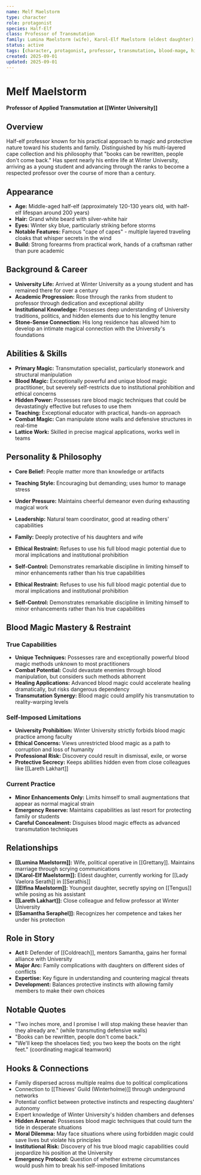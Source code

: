 ```yaml
---
name: Melf Maelstorm
type: character
role: protagonist
species: Half-Elf
class: Professor of Transmutation
family: Lumina Maelstorm (wife), Karol-Elf Maelstorm (eldest daughter), Elfina Maelstorm (youngest daughter)
status: active
tags: [character, protagonist, professor, transmutation, blood-mage, hidden-power, self-restraint]
created: 2025-09-01
updated: 2025-09-01
---
```


# Melf Maelstorm

**Professor of Applied Transmutation at [[Winter University]]**

## Overview
Half-elf professor known for his practical approach to magic and protective nature toward his students and family. Distinguished by his multi-layered cape collection and his philosophy that "books can be rewritten, people don't come back." Has spent nearly his entire life at Winter University, arriving as a young student and advancing through the ranks to become a respected professor over the course of more than a century.

## Appearance
- **Age:** Middle-aged half-elf (approximately 120-130 years old, with half-elf lifespan around 200 years)
- **Hair:** Grand white beard with silver-white hair 
- **Eyes:** Winter sky blue, particularly striking before storms
- **Notable Features:** Famous "cape of capes" - multiple layered traveling cloaks that whisper secrets in the wind
- **Build:** Strong forearms from practical work, hands of a craftsman rather than pure academic

## Background & Career
- **University Life:** Arrived at Winter University as a young student and has remained there for over a century
- **Academic Progression:** Rose through the ranks from student to professor through dedication and exceptional ability
- **Institutional Knowledge:** Possesses deep understanding of University traditions, politics, and hidden elements due to his lengthy tenure
- **Stone-Sense Connection:** His long residence has allowed him to develop an intimate magical connection with the University's foundations

## Abilities & Skills
- **Primary Magic:** Transmutation specialist, particularly stonework and structural manipulation
- **Blood Magic:** Exceptionally powerful and unique blood magic practitioner, but severely self-restricts due to institutional prohibition and ethical concerns
- **Hidden Power:** Possesses rare blood magic techniques that could be devastatingly effective but refuses to use them
- **Teaching:** Exceptional educator with practical, hands-on approach
- **Combat Magic:** Can manipulate stone walls and defensive structures in real-time
- **Lattice Work:** Skilled in precise magical applications, works well in teams

## Personality & Philosophy
- **Core Belief:** People matter more than knowledge or artifacts
- **Teaching Style:** Encouraging but demanding; uses humor to manage stress
- **Under Pressure:** Maintains cheerful demeanor even during exhausting magical work
- **Leadership:** Natural team coordinator, good at reading others' capabilities
- **Family:** Deeply protective of his daughters and wife
- **Ethical Restraint:** Refuses to use his full blood magic potential due to moral implications and institutional prohibition
- **Self-Control:** Demonstrates remarkable discipline in limiting himself to minor enhancements rather than his true capabilities

- **Ethical Restraint:** Refuses to use his full blood magic potential due to moral implications and institutional prohibition
- **Self-Control:** Demonstrates remarkable discipline in limiting himself to minor enhancements rather than his true capabilities

## Blood Magic Mastery & Restraint
### True Capabilities
- **Unique Techniques:** Possesses rare and exceptionally powerful blood magic methods unknown to most practitioners
- **Combat Potential:** Could devastate enemies through blood manipulation, but considers such methods abhorrent
- **Healing Applications:** Advanced blood magic could accelerate healing dramatically, but risks dangerous dependency
- **Transmutation Synergy:** Blood magic could amplify his transmutation to reality-warping levels

### Self-Imposed Limitations
- **University Prohibition:** Winter University strictly forbids blood magic practice among faculty
- **Ethical Concerns:** Views unrestricted blood magic as a path to corruption and loss of humanity
- **Professional Risk:** Discovery could result in dismissal, exile, or worse
- **Protective Secrecy:** Keeps abilities hidden even from close colleagues like [[Lareth Lakhart]]

### Current Practice
- **Minor Enhancements Only:** Limits himself to small augmentations that appear as normal magical strain
- **Emergency Reserve:** Maintains capabilities as last resort for protecting family or students
- **Careful Concealment:** Disguises blood magic effects as advanced transmutation techniques

## Relationships
- **[[Lumina Maelstorm]]:** Wife, political operative in [[Grettany]]. Maintains marriage through scrying communications
- **[[Karol-Elf Maelstorm]]:** Eldest daughter, currently working for [[Lady Vaelora Serath]] in [[Serathis]]
- **[[Elfina Maelstorm]]:** Youngest daughter, secretly spying on [[Tengus]] while posing as his assistant
- **[[Lareth Lakhart]]:** Close colleague and fellow professor at Winter University
- **[[Samantha Seraphel]]:** Recognizes her competence and takes her under his protection

## Role in Story
- **Act I:** Defender of [[Coldreach]], mentors Samantha, gains her formal alliance with University
- **Major Arc:** Family complications with daughters on different sides of conflicts
- **Expertise:** Key figure in understanding and countering magical threats
- **Development:** Balances protective instincts with allowing family members to make their own choices

## Notable Quotes
- "Two inches more, and I promise I will stop making these heavier than they already are." (while transmuting defensive walls)
- "Books can be rewritten, people don't come back."
- "We'll keep the shoelaces tied; you two keep the boots on the right feet." (coordinating magical teamwork)

## Hooks & Connections
- Family dispersed across multiple realms due to political complications
- Connection to [[Thieves' Guild (Winterholme)]] through underground networks
- Potential conflict between protective instincts and respecting daughters' autonomy
- Expert knowledge of Winter University's hidden chambers and defenses
- **Hidden Arsenal:** Possesses blood magic techniques that could turn the tide in desperate situations
- **Moral Dilemma:** May face situations where using forbidden magic could save lives but violate his principles
- **Institutional Risk:** Discovery of his true blood magic capabilities could jeopardize his position at the University
- **Emergency Protocol:** Question of whether extreme circumstances would push him to break his self-imposed limitations
